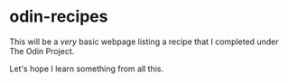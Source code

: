 # odin-recipes

This will be a _very_ basic webpage listing a recipe that I completed under The Odin Project.

Let's hope I learn something from all this.
